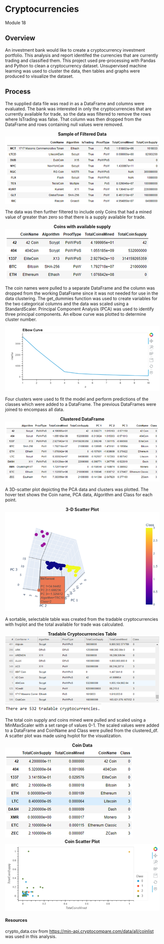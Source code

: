 # Cryptocurrencies
Module 18

## Overview

An investment bank would like to create a cryptocurrency investment portfolio.  This analysis and report identifed the currencies that are currently trading and classified them.  This project used pre-processing with Pandas and Python to clean a cryptocurrency dataset.  Unsupervised machine learning was used to cluster the data, then tables and graphs were produced to visualize the dataset.

## Process

The supplied data file was read in as a DataFrame and columns were evaluated.  The bank was interested in only the cryptocurrencies that are currently available for trade, so the data was filtered to remove the rows where IsTrading was false. That column was then dropped from the DataFrame and rows containing null values were removed. 

<figcaption align = "center"><b>Sample of Filtered Data</b></figcaption><img src="images/istrading_true.png" > 

The data was then further filtered to include only Coins that had a mined value of greater than zero so that there is a supply available for trade.

<figcaption align = "center"><b>Coins with available supply</b></figcaption><img src="images/coins_mined.png" > 

The coin names were pulled to a separate DataFrame and the column was dropped from the working DataFrame since it was not needed for use in the data clustering. The get_dummies function was used to create variables for the two categorical columns and the data was scaled using a StandardScaler.  Principal Component Analysis (PCA) was used to identify three principal components. An elbow curve was plotted to determine cluster number.  

<figcaption align = "center"><b></b></figcaption><img src="images/elbow.png"> 

Four clusters were used to fit the model and perform predictions of the classes which were added to a DataFrame. The previous DataFrames were joined to encompass all data.

<figcaption align = "center"><b>Clustered DataFrame</b></figcaption><img src="images/clustered_df.png"> 

A 3D-scatter plot depicting the PCA data and clusters was plotted. The hover text shows the Coin name, PCA data, Algorithm and Class for each point. 

<figcaption align = "center"><b>3-D Scatter Plot</b></figcaption><img src="images/pca_scatter.png">

A sortable, selectable table was created from the tradable cryptocurrencies with hvplot and the total available for trade was calculated.

<figcaption align = "center"><b>Tradable Cryptocurrencies Table</b></figcaption><img src="images/table.png">

<figcaption align = "center"><b></b></figcaption><img src="images/tradable.png">

The total coin supply and coins mined were pulled and scaled using a MinMaxScaler with a set range of values 0-1.  The scaled values were added to a DataFrame and CoinName and Class were pulled from the clustered_df. A scatter plot was made using hvplot for the visualization.

<figcaption align = "center"><b>Coin Data</b></figcaption><img src="images/coin_df.png">

<figcaption align = "center"><b>Coin Scatter Plot</b></figcaption><img src="images/coin_scatter.png">

#### Resources
crypto_data.csv from https://min-api.cryptocompare.com/data/all/coinlist was used in this analysis.
